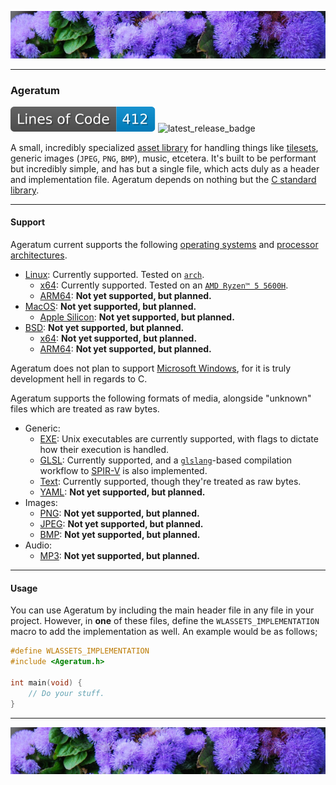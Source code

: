 ![top_banner](./.github/banner.jpg)

---

### Ageratum
![loc_badge](https://github.com/waterlily-team/ageratum/blob/badges/loc.svg)
![latest_release_badge](https://img.shields.io/github/v/release/waterlily-team/ageratum?include_prereleases&label=Latest%20Version&color=blue)

A small, incredibly specialized [asset library](https://en.wikipedia.org/wiki/Digital_asset_management) for handling things like [tilesets](https://en.wikipedia.org/wiki/Tile-based_video_game#Tile_set), generic images (`JPEG`, `PNG`, `BMP`), music, etcetera. It's built to be performant but incredibly simple, and has but a single file, which acts duly as a header and implementation file. Ageratum depends on nothing but the [C standard library](https://en.wikipedia.org/wiki/C_standard_library).

---

#### Support
Ageratum current supports the following [operating systems](https://en.wikipedia.org/wiki/Operating_system) and [processor architectures](https://en.wikipedia.org/wiki/Instruction_set_architecture).

- [Linux](https://en.wikipedia.org/wiki/Linux): Currently supported. Tested on [`arch`](https://en.wikipedia.org/wiki/Arch_Linux).
    - [x64](https://en.wikipedia.org/wiki/X86-64): Currently supported. Tested on an [`AMD Ryzen™ 5 5600H`](https://en.wikipedia.org/wiki/List_of_AMD_Ryzen_processors#Desktop_processors).
    - [ARM64](https://en.wikipedia.org/wiki/AArch64): **Not yet supported, but planned.**
- [MacOS](https://en.wikipedia.org/wiki/MacOS): **Not yet supported, but planned.**
    - [Apple Silicon](https://en.wikipedia.org/wiki/Apple_silicon): **Not yet supported, but planned.**
- [BSD](https://en.wikipedia.org/wiki/Berkeley_Software_Distribution): **Not yet supported, but planned.**
    - [x64](https://en.wikipedia.org/wiki/X86-64): **Not yet supported, but planned.**
    - [ARM64](https://en.wikipedia.org/wiki/AArch64): **Not yet supported, but planned.**

Ageratum does not plan to support [Microsoft Windows](https://en.wikipedia.org/wiki/Microsoft_Windows), for it is truly development hell in regards to C.

Ageratum supports the following formats of media, alongside "unknown" files which are treated as raw bytes.

- Generic:
    - [EXE](https://en.wikipedia.org/wiki/Executable): Unix executables are currently supported, with flags to dictate how their execution is handled.
    - [GLSL](https://en.wikipedia.org/wiki/OpenGL_Shading_Language): Currently supported, and a [`glslang`](https://github.com/KhronosGroup/glslang)-based compilation workflow to [SPIR-V](https://en.wikipedia.org/wiki/Standard_Portable_Intermediate_Representation) is also implemented.
    - [Text](https://en.wikipedia.org/wiki/Text_file): Currently supported, though they're treated as raw bytes.
    - [YAML](https://en.wikipedia.org/wiki/YAML): **Not yet supported, but planned.**
- Images:
    - [PNG](https://en.wikipedia.org/wiki/PNG): **Not yet supported, but planned.**
    - [JPEG](https://en.wikipedia.org/wiki/JPEG): **Not yet supported, but planned.**
    - [BMP](https://en.wikipedia.org/wiki/Bitmap): **Not yet supported, but planned.**
- Audio:
    - [MP3](https://en.wikipedia.org/wiki/MP3): **Not yet supported, but planned.**

---

#### Usage
You can use Ageratum by including the main header file in any file in your project. However, in **one** of these files, define the `WLASSETS_IMPLEMENTATION` macro to add the implementation as well. An example would be as follows;

```c
#define WLASSETS_IMPLEMENTATION
#include <Ageratum.h>

int main(void) {
    // Do your stuff.
}
```

---

![bottom_banner](./.github/banner.jpg)
